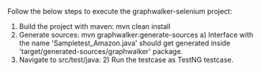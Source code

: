 Follow the below steps to execute the graphwalker-selenium project:

1. Build the project with maven: mvn clean install
2. Generate sources: mvn graphwalker:generate-sources
      a) Interface with the name 'Sampletest_Amazon.java' should get generated inside 'target/generated-sources/graphwalker' package.
3. Navigate to src/test/java:
      2) Run the testcase as TestNG testcase. 